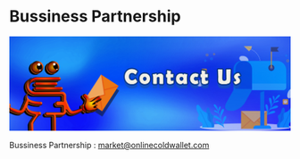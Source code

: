 # Bussiness Partnership

![](<../.gitbook/assets/1415x475 - ContactUs (1).jpg>)

Bussiness Partnership : market@onlinecoldwallet.com
